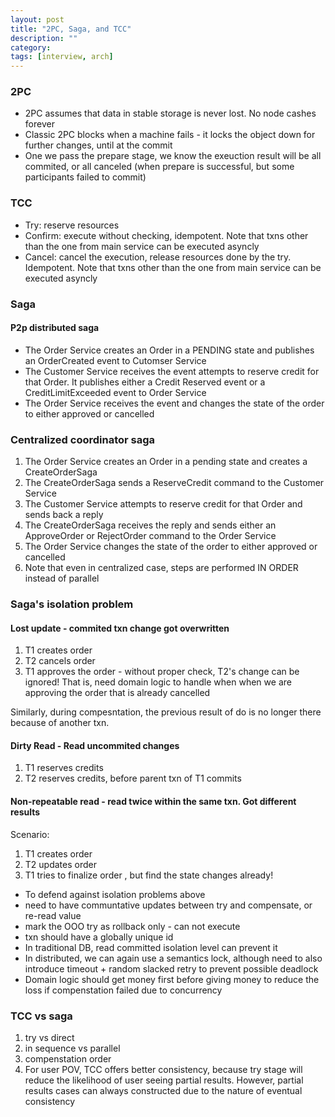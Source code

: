 ```yaml
---
layout: post
title: "2PC, Saga, and TCC" 
description: ""
category: 
tags: [interview, arch]
---
```


### 2PC

* 2PC assumes that data in stable storage is never lost. No node cashes forever
* Classic 2PC blocks when a machine fails - it locks the object down for further changes, until at the commit
* One we pass the prepare stage, we know the exeuction result will be all commited, or all canceled (when prepare is successful, but some participants failed to commit)

### TCC

* Try: reserve resources
* Confirm: execute without checking, idempotent. Note that txns other than the one from main service can be executed asyncly
* Cancel: cancel the execution, release resources done by the try. Idempotent. Note that txns other than the one from main service can be executed asyncly

### Saga

#### P2p distributed saga

* The Order Service creates an Order in a PENDING state and publishes an OrderCreated event to Cutomser Service
* The Customer Service receives the event attempts to reserve credit for that Order. It publishes either a Credit Reserved event or a CreditLimitExceeded event to Order Service
* The Order Service receives the event and changes the state of the order to either approved or cancelled

### Centralized coordinator saga

1. The Order Service creates an Order in a pending state and creates a CreateOrderSaga
2. The CreateOrderSaga sends a ReserveCredit command to the Customer Service
3. The Customer Service attempts to reserve credit for that Order and sends back a reply
4. The CreateOrderSaga receives the reply and sends either an ApproveOrder or RejectOrder command to the Order Service
5. The Order Service changes the state of the order to either approved or cancelled
7. Note that even in centralized case, steps are performed IN ORDER instead of parallel

### Saga's isolation problem

#### Lost update - commited txn change got overwritten

1. T1 creates order
2. T2 cancels order
3. T1 approves the order - without proper check, T2's change can be ignored! That is, need domain logic to handle when when we are approving the order that is already cancelled

Similarly, during compesntation, the previous result of do is no longer there because of another txn. 

#### Dirty Read - Read uncommited changes

1. T1 reserves credits
2. T2 reserves credits, before parent txn of T1 commits

#### Non-repeatable read - read twice within the same txn. Got different results

Scenario:

1. T1 creates order
2. T2 updates order
3. T1 tries to finalize order , but find the state changes already!

* To defend against isolation problems above
 * need to have communtative updates between try and compensate, or re-read value
  * mark the OOO try as rollback only - can not execute
  * txn should have a globally unique id
* In traditional DB, read committed isolation level can prevent it
* In distributed, we can again use a semantics lock, although need to also introduce timeout + random slacked retry to prevent possible deadlock
* Domain logic should get money first before giving money to reduce the loss if compenstation failed due to concurrency

### TCC vs saga

1. try vs direct
2. in sequence vs parallel
3. compenstation order
4. For user POV, TCC offers better consistency, because try stage will reduce the likelihood of user seeing partial results. However, partial results cases can always constructed due to the nature of eventual consistency
